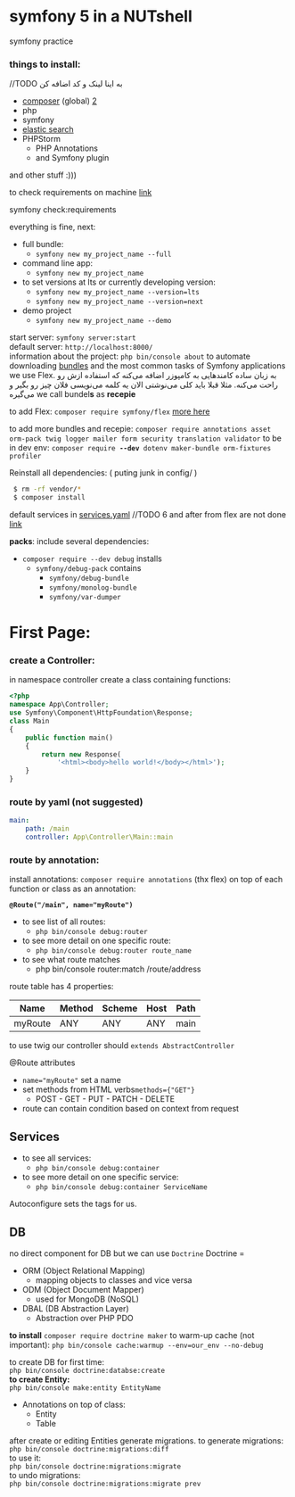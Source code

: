 

# symfony 5 in a NUTshell
symfony practice

### things to install:
//TODO به اینا لینک و کد اضافه کن

 - [composer](https://getcomposer.org/download/) (global) [2](https://www.ionos.com/community/hosting/php/install-and-use-php-composer-on-ubuntu-1604/)
 - php
 - symfony
 - [elastic search](https://www.digitalocean.com/community/tutorials/how-to-install-and-configure-elasticsearch-on-ubuntu-16-04)
 - PHPStorm
	 - PHP Annotations
	 - and Symfony plugin

and other stuff :)))

to check requirements on machine [link](https://symfony.com/doc/current/setup.html#technical-requirements) 

symfony check:requirements

everything is fine, next:

 - full bundle:
	 - `symfony new my_project_name --full`
 - command line app:
	 - `symfony new my_project_name`
 - to set  versions at lts or currently developing version:
	 - `symfony new my_project_name --version=lts`
	 - `symfony new my_project_name --version=next`
 - demo project
	 - `symfony new my_project_name --demo`

 
 
start server: `symfony server:start`  
default server: `http://localhost:8000/`  
information about the project: `php bin/console about`
to automate downloading [bundles](https://symfony.com/doc/current/bundles.html) and the most common tasks of Symfony applications we use Flex.
به زبان ساده کامندهایی به کامپوزر اضافه می‌کنه که استفاده ازش رو راحت می‌کنه. مثلا قبلا باید کلی می‌نوشتی الان یه کلمه می‌نویسی فلان چیز رو بگیر و می‌گیره
we call bundel**s** as **recepie** 

to add Flex: `composer require symfony/flex` [more here](https://symfony.com/doc/current/setup/flex.html)

to add more bundles and recepie:
`composer require annotations asset orm-pack twig logger mailer form security translation validator`
to be in dev env:
`composer require `**`--dev`**` dotenv maker-bundle orm-fixtures profiler`


Reinstall all dependencies: ( puting junk in config/ )
```bash
 $ rm -rf vendor/*
 $ composer install
 ```
 default services in [services.yaml](https://github.com/symfony/recipes/blob/master/symfony/framework-bundle/3.3/config/services.yaml)
//TODO 6 and after from flex are not done [link](https://symfony.com/doc/current/setup/flex.html)


**packs**: include several dependencies:

 - `composer require --dev debug` installs
	 - `symfony/debug-pack` contains
		 - `symfony/debug-bundle`
		 - `symfony/monolog-bundle`
		 - `symfony/var-dumper`
# First Page:
### create a Controller:
in namespace controller create a class containing functions:
```php
<?php
namespace App\Controller;
use Symfony\Component\HttpFoundation\Response;
class Main
{
    public function main()
    {
        return new Response(
            '<html><body>hello world!</body></html>');
    }
}
```
### route by yaml (not suggested)
```yml
main:
    path: /main
    controller: App\Controller\Main::main
```
### route by annotation:
install annotations: `composer require annotations` (thx flex)
on top of each function or class as an annotation:

**`@Route("/main", name="myRoute")`**

 - to see list of all routes:
	 - `php bin/console debug:router`
- to see more detail on one specific route:
	- `php bin/console debug:router route_name`
- to see what route matches
	- php bin/console router:match /route/address

route table has 4 properties:  
  
|Name   |Method|Scheme|Host|Path|  
|-------|------|------|----|----|  
|myRoute|ANY   |ANY   |ANY |main|

to use twig our controller should `extends AbstractController`

 @Route attributes
 - `name="myRoute"` set a name
 - set methods from HTML verbs`methods={"GET"}`
	 - POST - GET - PUT - PATCH - DELETE
 - route can contain condition based on context from request



## Services
- to see all services:
	- `php bin/console debug:container`
- to see more detail on one specific service:
	- `php bin/console debug:container ServiceName`
	
Autoconfigure sets the tags for us.

## DB
no direct component for DB but we can use `Doctrine`
Doctrine = 
- ORM (Object Relational Mapping)
	- mapping objects to classes and vice versa
- ODM (Object Document Mapper)
	- used for MongoDB (NoSQL)
- DBAL (DB Abstraction Layer)
	- Abstraction over PHP PDO

**to install** `composer require doctrine maker` 
to warm-up cache (not important):
`php bin/console cache:warmup --env=our_env --no-debug`

to create DB for first time:  
`php bin/console doctrine:databse:create`  
**to create Entity:**   
`php bin/console make:entity EntityName`  
  
- Annotations on top of class:
	- Entity
	- Table
  
after create or editing Entities generate migrations.
to generate migrations:  
`php bin/console doctrine:migrations:diff`  
to use it:  
`php bin/console doctrine:migrations:migrate`  
to undo migrations:  
`php bin/console doctrine:migrations:migrate prev`  

